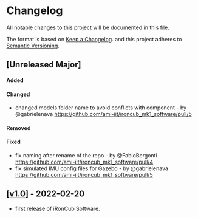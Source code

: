 # Changelog

All notable changes to this project will be documented in this file.

The format is based on [Keep a Changelog](https://keepachangelog.com/en/1.0.0/).
and this project adheres to [Semantic Versioning](https://semver.org/spec/v2.0.0.html).

## [Unreleased Major]

#### Added

#### Changed

- changed models folder name to avoid conflicts with component - by @gabrielenava https://github.com/ami-iit/ironcub_mk1_software/pull/5

#### Removed

#### Fixed

- fix naming after rename of the repo - by @FabioBergonti https://github.com/ami-iit/ironcub_mk1_software/pull/4
- fix simulated IMU config files for Gazebo - by @gabrielenava https://github.com/ami-iit/ironcub_mk1_software/pull/5

## [[v1.0](https://github.com/ami-iit/ironcub_mk1_software/releases/tag/v1.0)] - 2022-02-20

- first release of iRonCub Software.
